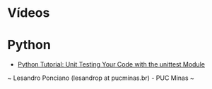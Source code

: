 # Vídeos

# Python #
* [Python Tutorial: Unit Testing Your Code with the unittest Module](https://www.youtube.com/watch?v=6tNS--WetLI)

~ Lesandro Ponciano (lesandrop at pucminas.br) - PUC Minas ~
